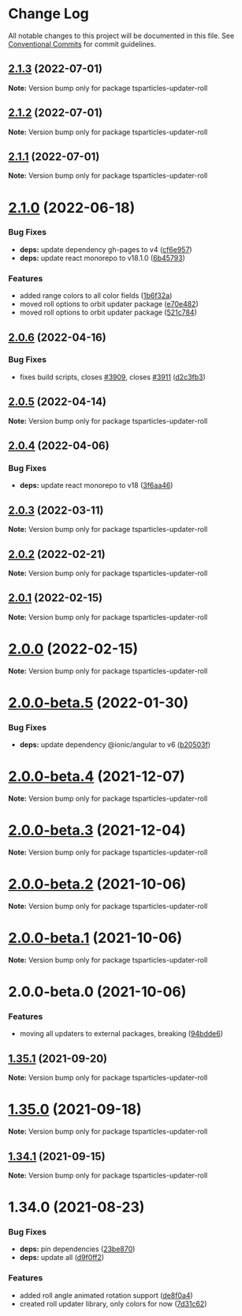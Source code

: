 # Change Log

All notable changes to this project will be documented in this file.
See [Conventional Commits](https://conventionalcommits.org) for commit guidelines.

## [2.1.3](https://github.com/matteobruni/tsparticles/compare/tsparticles-updater-roll@2.1.2...tsparticles-updater-roll@2.1.3) (2022-07-01)

**Note:** Version bump only for package tsparticles-updater-roll





## [2.1.2](https://github.com/matteobruni/tsparticles/compare/tsparticles-updater-roll@2.1.1...tsparticles-updater-roll@2.1.2) (2022-07-01)

**Note:** Version bump only for package tsparticles-updater-roll





## [2.1.1](https://github.com/matteobruni/tsparticles/compare/tsparticles-updater-roll@2.1.0...tsparticles-updater-roll@2.1.1) (2022-07-01)

**Note:** Version bump only for package tsparticles-updater-roll





# [2.1.0](https://github.com/matteobruni/tsparticles/compare/tsparticles-updater-roll@2.0.6...tsparticles-updater-roll@2.1.0) (2022-06-18)


### Bug Fixes

* **deps:** update dependency gh-pages to v4 ([cf6e957](https://github.com/matteobruni/tsparticles/commit/cf6e9577132afcec26410f7321fcf5ffcfb05930))
* **deps:** update react monorepo to v18.1.0 ([6b45793](https://github.com/matteobruni/tsparticles/commit/6b457937c41d7681a2135dfcb6ff220e578f22bb))


### Features

* added range colors to all color fields ([1b6f32a](https://github.com/matteobruni/tsparticles/commit/1b6f32ad50beb3dc4813187a6e1d03f3013f3ca9))
* moved roll options to orbit updater package ([e70e482](https://github.com/matteobruni/tsparticles/commit/e70e482f9d17969885da9c7b0c07edba0fb38447))
* moved roll options to orbit updater package ([521c784](https://github.com/matteobruni/tsparticles/commit/521c784ff71022af3b02cac181eb6942d36aa592))





## [2.0.6](https://github.com/matteobruni/tsparticles/compare/tsparticles-updater-roll@2.0.5...tsparticles-updater-roll@2.0.6) (2022-04-16)


### Bug Fixes

* fixes build scripts, closes [#3909](https://github.com/matteobruni/tsparticles/issues/3909), closes [#3911](https://github.com/matteobruni/tsparticles/issues/3911) ([d2c3fb3](https://github.com/matteobruni/tsparticles/commit/d2c3fb33ff9c9d529f2609f89c63cb6e1e61ecda))





## [2.0.5](https://github.com/matteobruni/tsparticles/compare/tsparticles-updater-roll@2.0.4...tsparticles-updater-roll@2.0.5) (2022-04-14)

**Note:** Version bump only for package tsparticles-updater-roll





## [2.0.4](https://github.com/matteobruni/tsparticles/compare/tsparticles-updater-roll@2.0.3...tsparticles-updater-roll@2.0.4) (2022-04-06)


### Bug Fixes

* **deps:** update react monorepo to v18 ([3f6aa46](https://github.com/matteobruni/tsparticles/commit/3f6aa46e399d0092ae13ba494db86256c0d05c40))





## [2.0.3](https://github.com/matteobruni/tsparticles/compare/tsparticles-updater-roll@2.0.2...tsparticles-updater-roll@2.0.3) (2022-03-11)

**Note:** Version bump only for package tsparticles-updater-roll





## [2.0.2](https://github.com/matteobruni/tsparticles/compare/tsparticles-updater-roll@2.0.1...tsparticles-updater-roll@2.0.2) (2022-02-21)

**Note:** Version bump only for package tsparticles-updater-roll





## [2.0.1](https://github.com/matteobruni/tsparticles/compare/tsparticles-updater-roll@2.0.0...tsparticles-updater-roll@2.0.1) (2022-02-15)

**Note:** Version bump only for package tsparticles-updater-roll





# [2.0.0](https://github.com/matteobruni/tsparticles/compare/tsparticles-updater-roll@2.0.0-beta.5...tsparticles-updater-roll@2.0.0) (2022-02-15)

**Note:** Version bump only for package tsparticles-updater-roll





# [2.0.0-beta.5](https://github.com/matteobruni/tsparticles/compare/tsparticles-updater-roll@2.0.0-beta.4...tsparticles-updater-roll@2.0.0-beta.5) (2022-01-30)


### Bug Fixes

* **deps:** update dependency @ionic/angular to v6 ([b20503f](https://github.com/matteobruni/tsparticles/commit/b20503ff2a29f6c8617f42c764c8a868fc334c5f))





# [2.0.0-beta.4](https://github.com/matteobruni/tsparticles/compare/tsparticles-updater-roll@2.0.0-beta.3...tsparticles-updater-roll@2.0.0-beta.4) (2021-12-07)

**Note:** Version bump only for package tsparticles-updater-roll





# [2.0.0-beta.3](https://github.com/matteobruni/tsparticles/compare/tsparticles-updater-roll@2.0.0-beta.2...tsparticles-updater-roll@2.0.0-beta.3) (2021-12-04)

**Note:** Version bump only for package tsparticles-updater-roll





# [2.0.0-beta.2](https://github.com/matteobruni/tsparticles/compare/tsparticles-updater-roll@2.0.0-beta.1...tsparticles-updater-roll@2.0.0-beta.2) (2021-10-06)

**Note:** Version bump only for package tsparticles-updater-roll





# [2.0.0-beta.1](https://github.com/matteobruni/tsparticles/compare/tsparticles-updater-roll@2.0.0-beta.0...tsparticles-updater-roll@2.0.0-beta.1) (2021-10-06)

**Note:** Version bump only for package tsparticles-updater-roll





# 2.0.0-beta.0 (2021-10-06)


### Features

* moving all updaters to external packages, breaking ([94bdde6](https://github.com/matteobruni/tsparticles/commit/94bdde67d0b546c22b7841ff8e969d15ddef3430))





## [1.35.1](https://github.com/matteobruni/tsparticles/compare/tsparticles-updater-roll@1.35.0...tsparticles-updater-roll@1.35.1) (2021-09-20)

**Note:** Version bump only for package tsparticles-updater-roll





# [1.35.0](https://github.com/matteobruni/tsparticles/compare/tsparticles-updater-roll@1.34.1...tsparticles-updater-roll@1.35.0) (2021-09-18)

**Note:** Version bump only for package tsparticles-updater-roll





## [1.34.1](https://github.com/matteobruni/tsparticles/compare/tsparticles-updater-roll@1.34.0...tsparticles-updater-roll@1.34.1) (2021-09-15)

**Note:** Version bump only for package tsparticles-updater-roll





# 1.34.0 (2021-08-23)


### Bug Fixes

* **deps:** pin dependencies ([23be870](https://github.com/matteobruni/tsparticles/commit/23be8708d698e1e37a18f2ed292cbccffb0f1e47))
* **deps:** update all ([d9f0ff2](https://github.com/matteobruni/tsparticles/commit/d9f0ff2f8c4ac269aaad5077492746e3da8fb422))


### Features

* added roll angle animated rotation support ([de8f0a4](https://github.com/matteobruni/tsparticles/commit/de8f0a46436601aeb580651b1f87741fd9fc3c79))
* created roll updater library, only colors for now ([7d31c62](https://github.com/matteobruni/tsparticles/commit/7d31c62ecb8f023234514b5ef46f0de55f75c283))
